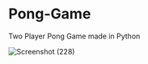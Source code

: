 # Pong-Game

Two Player Pong Game made in Python

![Screenshot (228)](https://github.com/Aneeq-Ahmed-Malik/Pong-Game/assets/140415409/e888b2c0-c113-4880-a1ef-28956055d107)
